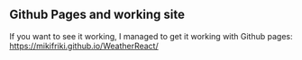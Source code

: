 ## Github Pages and working site
If you want to see it working, I managed to get it working with Github pages: https://mikifriki.github.io/WeatherReact/
